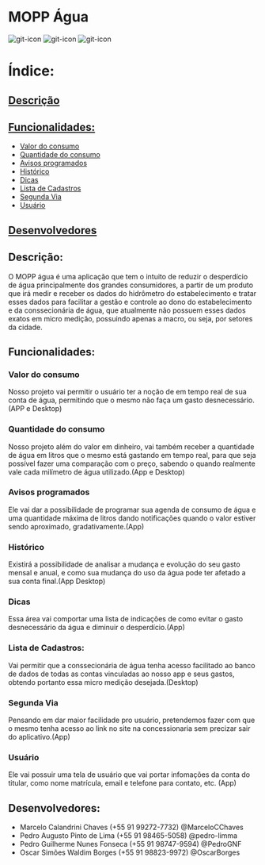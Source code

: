 # MOPP Água
![git-icon](https://img.icons8.com/officel/80/000000/plumbing.png) ![git-icon](https://img.icons8.com/officel/80/000000/water-tower.png) ![git-icon](https://img.icons8.com/color/80/000000/relief-valve.png)

# Índice:
 ## [Descrição](#descrição)
 ## [Funcionalidades:](#funcionalidades)
  * [Valor do consumo](#valor-do-consumo)
  * [Quantidade do consumo](#quantidade-do-consumo)
  * [Avisos programados](#avisos-programados)
  * [Histórico](#histórico)
  * [Dicas](#dicas)
  * [Lista de Cadastros](#lista-de-cadastros)
  * [Segunda Via](#segunda-via)
  * [Usuário](#usuário)
 ## [Desenvolvedores](#desenvolvedores)
 

## Descrição:
  O MOPP água é uma aplicação que tem o intuito de reduzir o desperdício de água principalmente dos grandes consumidores, a partir de um produto que irá medir e receber os dados do hidrômetro do estabelecimento e tratar esses dados para facilitar a gestão e controle ao dono do estabelecimento e da conssecionária de água, que atualmente não possuem esses dados exatos em micro medição, possuindo apenas a macro, ou seja, por setores da cidade. 

## Funcionalidades:

### Valor do consumo

  Nosso projeto vai permitir o usuário ter a noção de em tempo real de sua conta de água, permitindo que o mesmo não faça um gasto desnecessário.(APP e Desktop)
  
### Quantidade do consumo
  Nosso projeto além do valor em dinheiro, vai também receber a quantidade de água em litros que o mesmo está gastando em tempo real, para que seja possível fazer uma comparação com o preço, sabendo o quando realmente vale cada milímetro de água utilizado.(App e Desktop)

### Avisos programados
  Ele vai dar a possibilidade de programar sua agenda de consumo de água e uma quantidade máxima de litros dando notificações quando o valor estiver sendo aproximado, gradativamente.(App)
 
### Histórico 
  Existirá a possibilidade de analisar a mudança e evolução do seu gasto mensal e anual, e como sua mudança do uso da água pode ter afetado a sua conta final.(App Desktop)
  
### Dicas 
  Essa área vai comportar uma lista de indicações de como evitar o gasto desnecessário da água e diminuir o desperdício.(App)
  
### Lista de Cadastros:
Vai permitir que a conssecionária de água tenha acesso facilitado ao banco de dados de todas as contas vinculadas ao nosso app e seus gastos, obtendo portanto essa micro medição desejada.(Desktop)

### Segunda Via
  Pensando em dar maior facilidade pro usuário, pretendemos fazer com que o mesmo tenha acesso ao link no site na concessionaria sem precizar sair do aplicativo.(App)
  
### Usuário
  Ele vai possuir uma tela de usuário que vai portar infomações da conta do titular, como nome matrícula, email e telefone para contato, etc. (App)
  
## Desenvolvedores: 
* Marcelo Calandrini Chaves     (+55 91 99272-7732) @MarceloCChaves
* Pedro Augusto Pinto de Lima   (+55 91 98465-5058) @pedro-limma
* Pedro Guilherme Nunes Fonseca (+55 91 98747-9594) @PedroGNF
* Oscar Simões Waldim Borges    (+55 91 98823-9972) @OscarBorges
 
